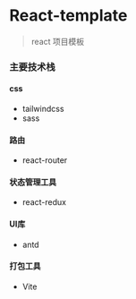 # React-template

> react 项目模板



### 主要技术栈

#### css

- tailwindcss
- sass

#### 路由

- react-router

#### 状态管理工具

- react-redux

#### UI库

- antd

#### 打包工具

- Vite